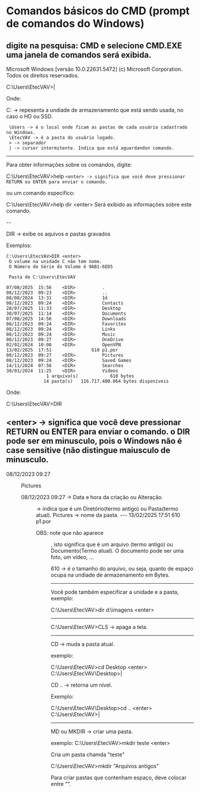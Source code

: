 # Comandos básicos do CMD (prompt de comandos do Windows)
digite na pesquisa: CMD e selecione CMD.EXE
uma janela de comandos será exibida.
---
  
Microsoft Windows [versão 10.0.22631.5472]
(c) Microsoft Corporation. Todos os direitos reservados.

C:\Users\EtecVAV>|

Onde: 
  
C: -> repesenta a undiade de armazenamento que está sendo usada, no caso o HD ou SSD.

```
 \Users -> é o local onde ficam as pastas de cada usuário cadastrado no Windows. 
 \EtecVAV -> é a pasta do usuário logado. 
 > -> separador 
 | -> cursor intermitente. Indica que está aguardandon comando.
```

---
Para obter informações sobre os comandos, digite:

C:\Users\EtecVAV\>help <enter> 
```<enter> -> significa que você deve pressionar RETURN ou ENTER para enviar o comando.```

ou um comando especifico:

C:\Users\EtecVAV\>help dir \<enter\> 
Será exibido as informações sobre este comando.

--
  
DIR -> exibe os aquivos e pastas gravados

Exemplos:
```
C:\Users\EtecVAV>DIR <enter>
 O volume na unidade C não tem nome.
 O Número de Série do Volume é 9AB1-6ED5

 Pasta de C:\Users\EtecVAV

07/08/2025  15:56    <DIR>          .
08/12/2023  09:23    <DIR>          ..
08/08/2024  13:31    <DIR>          1d
08/12/2023  09:24    <DIR>          Contacts
28/07/2025  11:33    <DIR>          Desktop
30/07/2025  11:14    <DIR>          Documents
07/08/2025  14:56    <DIR>          Downloads
08/12/2023  09:24    <DIR>          Favorites
08/12/2023  09:24    <DIR>          Links
08/12/2023  09:24    <DIR>          Music
08/12/2023  09:27    <DIR>          OneDrive
02/02/2024  10:08    <DIR>          OpenVPN
13/02/2025  17:51               610 p1.por
08/12/2023  09:27    <DIR>          Pictures
08/12/2023  09:24    <DIR>          Saved Games
14/11/2024  07:56    <DIR>          Searches
30/01/2024  11:25    <DIR>          Videos
               1 arquivo(s)            610 bytes
              14 pasta(s)   116.717.400.064 bytes disponíveis
```
Onde:

C:\Users\EtecVAV>DIR <enter>
  
  \<enter\> -> significa que você deve pressionar RETURN ou ENTER para enviar o comando. 
  o DIR pode ser em minusculo, pois o Windows não é case sensitive (não distingue maiusculo de minusculo.
---
08/12/2023  09:27    <DIR>          Pictures

  08/12/2023  09:27 -> Data e hora da criação ou Alteração. 
  <DIR> -> indica que é um Diretório(termo antigo) ou Pasta(termo atual). 
  Pictures -> nome da pasta.
---
13/02/2025  17:51               610 p1.por
    
OBS: note que não aparece <DIR>, isto significa que é um arquivo (termo antigo) ou Documento(Termo atual). O documento pode ser uma foto, um vídeo, ...

610 -> é o tamanho do arquivo, ou seja, quanto de espaço ocupa na undiade de armazenamento em Bytes.

---

  Você pode também especificar a unidade e a pasta, exemplo:

  C:\Users\EtecVAV>dir d:\imagens \<enter\>

---
  C:\Users\EtecVAV>CLS -> apaga a tela.

---
  CD -> muda a pasta atual.

  exemplo:

  C:\Users\EtecVAV>cd Desktop \<enter\> 
  C:\Users\EtecVAV\Desktop>|

  CD ..  -> retorna um nível.

  Exemplo:

  C:\Users\EtecVAV\Desktop>cd .. \<enter\> 
  C:\Users\EtecVAV\>|

---
  
MD ou MKDIR -> criar uma pasta.

  exemplo:
C:\Users\EtecVAV\>mkdir teste \<enter\>

Cria um pasta chamda "teste"

  C:\Users\EtecVAV\>mkdir "Arquivos antigos" <enter>

Para criar pastas que contenham espaço, deve colocar entre "".

  



  


  
